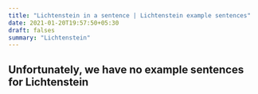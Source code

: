 ```yaml
---
title: "Lichtenstein in a sentence | Lichtenstein example sentences"
date: 2021-01-20T19:57:50+05:30
draft: falses
summary: "Lichtenstein"
---
```

## Unfortunately, we have no example sentences for Lichtenstein                 
